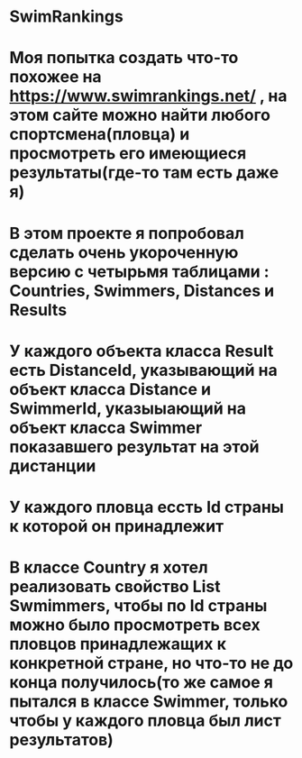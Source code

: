 # SwimRankings
# Моя попытка создать что-то похожее на <https://www.swimrankings.net/> , на этом сайте можно найти любого спортсмена(пловца) и просмотреть его имеющиеся результаты(где-то там есть даже я)
# В этом проекте я попробовал сделать очень укороченную версию с четырьмя таблицами : Countries, Swimmers, Distances и  Results
# У каждого объекта класса Result есть DistanceId, указывающий на объект класса Distance и SwimmerId, указыыающий на объект класса Swimmer показавшего результат на этой дистанции
# У каждого пловца ессть Id страны к которой он принадлежит
# В классе Country я хотел реализовать свойство List<Swimmer> Swmimmers, чтобы по Id страны можно было просмотреть всех пловцов принадлежащих к конкретной стране, но что-то не до конца получилось(то же самое я пытался в классе Swimmer, только чтобы у каждого пловца был лист результатов)
